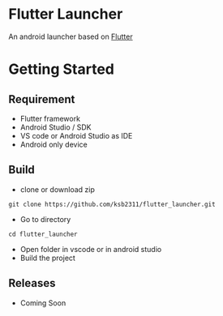 # Flutter Launcher

An android launcher based on [Flutter](https://flutter.dev/)

# Getting Started

## Requirement
* Flutter framework
* Android Studio / SDK
* VS code or Android Studio as IDE
* Android only device

## Build
* clone or download zip
```
git clone https://github.com/ksb2311/flutter_launcher.git
```
* Go to directory
```
cd flutter_launcher
``` 
* Open folder in vscode or in android studio
* Build the project

## Releases
* Coming Soon


